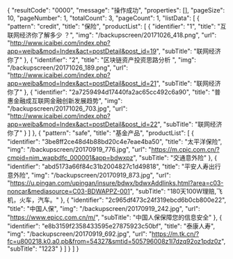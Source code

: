 {
"resultCode": "0000",
"message": "操作成功",
"properties": [],
"pageSize": 10,
"pageNumber": 1,
"totalCount": 3,
"pageCount": 1,
"listData": [
{
"pattern": "credit",
"title": "保险",
"productList": [
{
"identifier": "1",
"title": "互联网经济你了解多少 ？",
"img": "/backupscreen/20171026_418.png",
"url": "http://www.icaibei.com/index.php?app=weiba&mod=Index&act=postDetail&post_id=19",
"subTitle": "联网经济你了"
},
{
"identifier": "2",
"title": "区块链资产投资思路分析 ",
"img": "/backupscreen/20171026_189.png",
"url": "http://www.icaibei.com/index.php?app=weiba&mod=Index&act=postDetail&post_id=21",
"subTitle": "联网经济你了"
},
{
"identifier": "2a7259494d17440fa2ac65cc492c6a90",
"title": "普惠金融成互联网金融创新发展趋势",
"img": "/backupscreen/20171026_703.jpg",
"url": "http://www.icaibei.com/index.php?app=weiba&mod=Index&act=postDetail&post_id=22",
"subTitle": "联网经济你了"
}
]
},
{
"pattern": "safe",
"title": "基金产品",
"productList": [
{
"identifier": "3be8ff2ce48d4b88bd20c4e7eae4ba50",
"title": "太平洋保险",
"img": "/backupscreen/20170919_776.jpg",
"url": "https://m.cpic.com.cn/?cmpid=nim_wapbdfc_000001&app=bdwxpz",
"subTitle": "交通意外险"
},
{
"identifier": "abd5173a66f84c31b2004827c1d49818",
"title": "平安人寿出行意外险",
"img": "/backupscreen/20170919_873.jpg",
"url": "https://u.pingan.com/upingan/insure/bdwx/bdwxAddlinks.html?area=c03-noncar&mediasource=C03-BDWAPPZ-001",
"subTitle": "180天100W理赔,飞机，火车，汽车。"
},
{
"identifier": "2c965df473c24f319ebcd6b0cb800e22",
"title": "中国人保",
"img": "/backupscreen/20170919_242.jpg",
"url": "https://www.epicc.com.cn/m/",
"subTitle": "中国人保保障您的信息安全"
},
{
"identifier": "e8b3159f2358433595e27875923c50bf",
"title": "泰康人寿",
"img": "/backupscreen/20170919_692.jpg",
"url": "https://m.tk.cn/?fc=u800218.k0.a0.pb&from=54327&smtid=505796008z1l7dzq92oz1pdz0z",
"subTitle": "1223"
}
]
}
]
}
